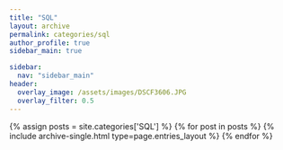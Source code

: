 ```yaml
---
title: "SQL"
layout: archive
permalink: categories/sql
author_profile: true
sidebar_main: true

sidebar:
  nav: "sidebar_main"
header:
  overlay_image: /assets/images/DSCF3606.JPG
  overlay_filter: 0.5
---
```


{% assign posts = site.categories['SQL'] %} {% for post in posts %} {% include archive-single.html type=page.entries_layout %} {% endfor %}
